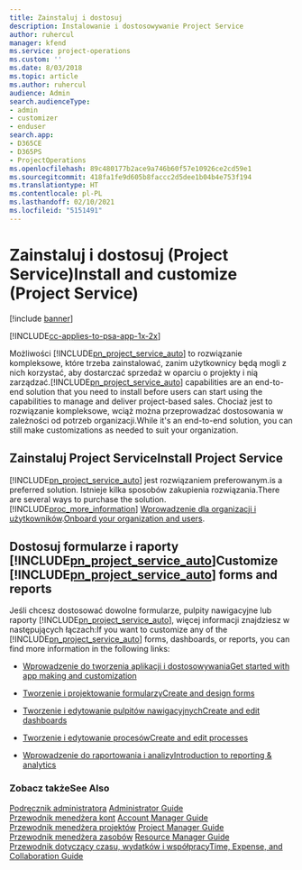 ```yaml
---
title: Zainstaluj i dostosuj
description: Instalowanie i dostosowywanie Project Service
author: ruhercul
manager: kfend
ms.service: project-operations
ms.custom: ''
ms.date: 8/03/2018
ms.topic: article
ms.author: ruhercul
audience: Admin
search.audienceType:
- admin
- customizer
- enduser
search.app:
- D365CE
- D365PS
- ProjectOperations
ms.openlocfilehash: 89c480177b2ace9a746b60f57e10926ce2cd59e1
ms.sourcegitcommit: 418fa1fe9d605b8faccc2d5dee1b04b4e753f194
ms.translationtype: HT
ms.contentlocale: pl-PL
ms.lasthandoff: 02/10/2021
ms.locfileid: "5151491"
---
```

# <a name="install-and-customize-project-service"></a><span data-ttu-id="c26f3-103">Zainstaluj i dostosuj (Project Service)</span><span class="sxs-lookup"><span data-stu-id="c26f3-103">Install and customize (Project Service)</span></span>

[!include [banner](../includes/psa-now-project-operations.md)]

[!INCLUDE[cc-applies-to-psa-app-1x-2x](../includes/cc-applies-to-psa-app-1x-2x.md)]

<span data-ttu-id="c26f3-104">Możliwości [!INCLUDE[pn_project_service_auto](../includes/pn-project-service-auto.md)] to rozwiązanie kompleksowe, które trzeba zainstalować, zanim użytkownicy będą mogli z nich korzystać, aby dostarczać sprzedaż w oparciu o projekty i nią zarządzać.</span><span class="sxs-lookup"><span data-stu-id="c26f3-104">[!INCLUDE[pn_project_service_auto](../includes/pn-project-service-auto.md)] capabilities are an end-to-end solution that you need to install before users can start using the capabilities to manage and deliver project-based sales.</span></span> <span data-ttu-id="c26f3-105">Chociaż jest to rozwiązanie kompleksowe, wciąż można przeprowadzać dostosowania w zależności od potrzeb organizacji.</span><span class="sxs-lookup"><span data-stu-id="c26f3-105">While it's an end-to-end solution, you can still make customizations as needed to suit your organization.</span></span>  
<!-- TODO: I expect to find the information on how to get and install this here. Please find that and add it here. Same for Project Service.--> 
  
## <a name="install-project-service"></a><span data-ttu-id="c26f3-106">Zainstaluj Project Service</span><span class="sxs-lookup"><span data-stu-id="c26f3-106">Install Project Service</span></span>  
 [!INCLUDE[pn_project_service_auto](../includes/pn-project-service-auto.md)] <span data-ttu-id="c26f3-107">jest rozwiązaniem preferowanym.</span><span class="sxs-lookup"><span data-stu-id="c26f3-107">is a preferred solution.</span></span> <span data-ttu-id="c26f3-108">Istnieje kilka sposobów zakupienia rozwiązania.</span><span class="sxs-lookup"><span data-stu-id="c26f3-108">There are several ways to purchase the solution.</span></span> [!INCLUDE[proc_more_information](../includes/proc-more-information.md)] <span data-ttu-id="c26f3-109">[Wprowadzenie dla organizacji i użytkowników](https://docs.microsoft.com/dynamics365/customerengagement/on-premises/admin/onboard-your-organization-and-users-to-dynamics-365-online).</span><span class="sxs-lookup"><span data-stu-id="c26f3-109">[Onboard your organization and users](https://docs.microsoft.com/dynamics365/customerengagement/on-premises/admin/onboard-your-organization-and-users-to-dynamics-365-online).</span></span>  
  
## <a name="customize-pn_project_service_auto-forms-and-reports"></a><span data-ttu-id="c26f3-110">Dostosuj formularze i raporty [!INCLUDE[pn_project_service_auto](../includes/pn-project-service-auto.md)]</span><span class="sxs-lookup"><span data-stu-id="c26f3-110">Customize [!INCLUDE[pn_project_service_auto](../includes/pn-project-service-auto.md)] forms and reports</span></span>  
 <span data-ttu-id="c26f3-111">Jeśli chcesz dostosować dowolne formularze, pulpity nawigacyjne lub raporty [!INCLUDE[pn_project_service_auto](../includes/pn-project-service-auto.md)], więcej informacji znajdziesz w następujących łączach:</span><span class="sxs-lookup"><span data-stu-id="c26f3-111">If you want to customize any of the [!INCLUDE[pn_project_service_auto](../includes/pn-project-service-auto.md)] forms, dashboards, or reports, you can find more information in the following links:</span></span>  
  
- [<span data-ttu-id="c26f3-112">Wprowadzenie do tworzenia aplikacji i dostosowywania</span><span class="sxs-lookup"><span data-stu-id="c26f3-112">Get started with app making and customization</span></span>](https://docs.microsoft.com/dynamics365/customerengagement/on-premises/customize/getting-started-customization)  
  
- [<span data-ttu-id="c26f3-113">Tworzenie i projektowanie formularzy</span><span class="sxs-lookup"><span data-stu-id="c26f3-113">Create and design forms</span></span>](https://docs.microsoft.com/dynamics365/customerengagement/on-premises/customize/create-design-forms)  
  
- [<span data-ttu-id="c26f3-114">Tworzenie i edytowanie pulpitów nawigacyjnych</span><span class="sxs-lookup"><span data-stu-id="c26f3-114">Create and edit dashboards</span></span>](https://docs.microsoft.com/dynamics365/customerengagement/on-premises/customize/create-edit-dashboards)  
  
- [<span data-ttu-id="c26f3-115">Tworzenie i edytowanie procesów</span><span class="sxs-lookup"><span data-stu-id="c26f3-115">Create and edit processes</span></span>](https://docs.microsoft.com/dynamics365/customerengagement/on-premises/customize/guide-staff-through-common-tasks-processes)  
  
- [<span data-ttu-id="c26f3-116">Wprowadzenie do raportowania i analizy</span><span class="sxs-lookup"><span data-stu-id="c26f3-116">Introduction to reporting & analytics</span></span>](https://docs.microsoft.com/dynamics365/customerengagement/on-premises/analytics/reporting-analytics-with-dynamics-365)  
  
### <a name="see-also"></a><span data-ttu-id="c26f3-117">Zobacz także</span><span class="sxs-lookup"><span data-stu-id="c26f3-117">See Also</span></span>  
 <span data-ttu-id="c26f3-118">[Podręcznik administratora](../psa/admin-guide.md) </span><span class="sxs-lookup"><span data-stu-id="c26f3-118">[Administrator Guide](../psa/admin-guide.md) </span></span>  
 <span data-ttu-id="c26f3-119">[Przewodnik menedżera kont](../psa/account-manager-guide.md) </span><span class="sxs-lookup"><span data-stu-id="c26f3-119">[Account Manager Guide](../psa/account-manager-guide.md) </span></span>  
 <span data-ttu-id="c26f3-120">[Przewodnik menedżera projektów](../psa/project-manager-guide.md) </span><span class="sxs-lookup"><span data-stu-id="c26f3-120">[Project Manager Guide](../psa/project-manager-guide.md) </span></span>  
 <span data-ttu-id="c26f3-121">[Przewodnik menedżera zasobów](../psa/resource-manager-guide.md) </span><span class="sxs-lookup"><span data-stu-id="c26f3-121">[Resource Manager Guide](../psa/resource-manager-guide.md) </span></span>  
 [<span data-ttu-id="c26f3-122">Przewodnik dotyczący czasu, wydatków i współpracy</span><span class="sxs-lookup"><span data-stu-id="c26f3-122">Time, Expense, and Collaboration Guide</span></span>](../psa/time-expense-collaboration-guide.md)
